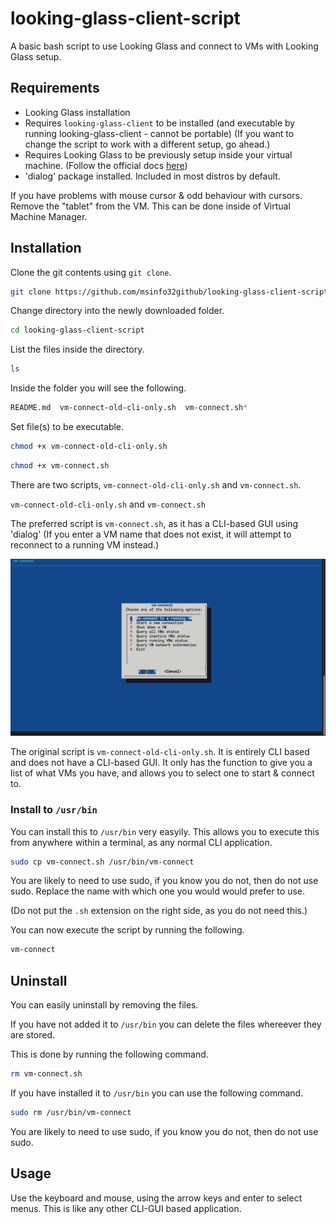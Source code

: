 # looking-glass-client-script
A basic bash script to use Looking Glass and connect to VMs with Looking Glass setup.

## Requirements

- Looking Glass installation
- Requires `looking-glass-client` to be installed (and executable by running looking-glass-client - cannot be portable) (If you want to change the script to work with a different setup, go ahead.)
- Requires Looking Glass to be previously setup inside your virtual machine. (Follow the official docs [here](https://looking-glass.io/docs/B6/))
- 'dialog' package installed. Included in most distros by default. 

If you have problems with mouse cursor & odd behaviour with cursors. Remove the "tablet" from the VM. This can be done inside of Virtual Machine Manager.

## Installation

Clone the git contents using `git clone`.

```bash
git clone https://github.com/msinfo32github/looking-glass-client-script/
```
Change directory into the newly downloaded folder.

```bash
cd looking-glass-client-script
```

List the files inside the directory.

```bash
ls
```

Inside the folder you will see the following.

```bash
README.md  vm-connect-old-cli-only.sh  vm-connect.sh*
```

Set file(s) to be executable.

```bash
chmod +x vm-connect-old-cli-only.sh
```

```bash
chmod +x vm-connect.sh
```

There are two scripts, `vm-connect-old-cli-only.sh` and `vm-connect.sh`.

`vm-connect-old-cli-only.sh` and `vm-connect.sh`

The preferred script is `vm-connect.sh`, as it has a CLI-based GUI using 'dialog'
(If you enter a VM name that does not exist, it will attempt to reconnect to a running VM instead.)

![vm-connect.png](vm-connect.png)

The original script is `vm-connect-old-cli-only.sh`. It is entirely CLI based and does not have a CLI-based GUI. It only has the function to give you a list of what VMs you have, and allows you to select one to start & connect to.

### Install to `/usr/bin`

You can install this to `/usr/bin` very easyily. This allows you to execute this from anywhere within a terminal, as any normal CLI application.

```bash
sudo cp vm-connect.sh /usr/bin/vm-connect
```
You are likely to need to use sudo, if you know you do not, then do not use sudo.
Replace the name with which one you would would prefer to use.

(Do not put the `.sh` extension on the right side, as you do not need this.)

You can now execute the script by running the following.

```bash
vm-connect
```

## Uninstall

You can easily uninstall by removing the files.

If you have not added it to `/usr/bin` you can delete the files whereever they are stored.

This is done by running the following command.

```bash
rm vm-connect.sh
```

If you have installed it to `/usr/bin` you can use the following command.

```bash
sudo rm /usr/bin/vm-connect
```

You are likely to need to use sudo, if you know you do not, then do not use sudo.

## Usage

Use the keyboard and mouse, using the arrow keys and enter to select menus. This is like any other CLI-GUI based application.
